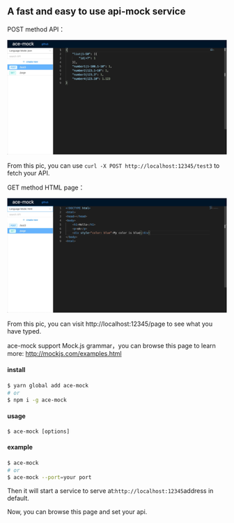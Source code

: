 ## A fast and easy to use api-mock service

POST method API：

![api](./api_bg.jpg)

From this pic, you can use `curl -X POST http://localhost:12345/test3` to fetch your API.

GET method HTML page：

![page](./html_bg.jpg)

From this pic, you can visit http://localhost:12345/page to see what you have typed.

ace-mock support Mock.js grammar，you can browse this page to learn more: http://mockjs.com/examples.html

#### install
```sh
$ yarn global add ace-mock
# or
$ npm i -g ace-mock
```

#### usage

```
$ ace-mock [options]
```

#### example

```sh
$ ace-mock
# or
$ ace-mock --port=your port
```

Then it will start a service to serve at:`http://localhost:12345`address in default.

Now, you can browse this page and set your api.

